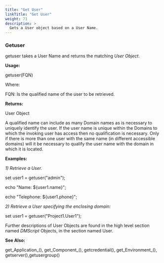 ```yaml
---
title: "Get User"
linkTitle: "Get User"
weight: 71
description: >
  Gets a User object based on a User Name. 
---
```



### Getuser

getuser takes a User Name and returns the matching _User Object_.

**Usage:**

getuser(FQN)

Where:

FQN: Is the qualified name of the user to be retrieved.

**Returns:**

User Object

A qualified name can include as many Domain names as is necessary to uniquely identify the user. If the user name is unique within the Domains to which the invoking user has access then no qualification is necessary. Only if there is more than one user with the same name (in different accessible domains) will it be necessary to qualify the user name with the domain in which it is located.

**Examples:**

_1) Retrieve a User._

set user1 = getuser("admin");

echo "Name: ${user1.name}";

echo "Telephone: ${user1.phone}";

_2) Retrieve a User specifying the enclosing domain:_

set user1 = getuser("Project1.User1");

Further descriptions of User Objects are found in the high level section named _DMScript_ Objects, in the section named User.
 

**See Also:**

get_Application_(), get_Component_(), getcredential(), get_Environment_(), getserver(),getusergroup()